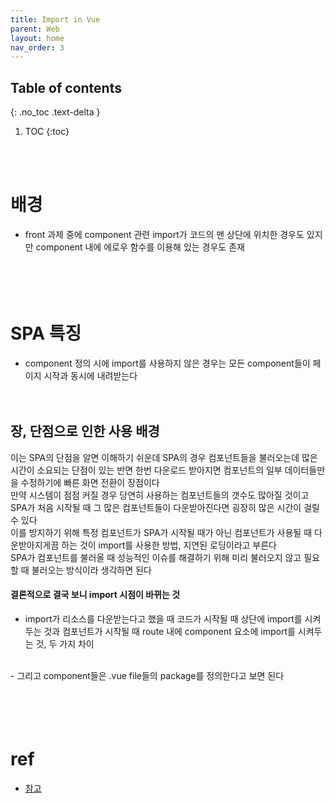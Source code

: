 ```yaml
---
title: Import in Vue
parent: Web
layout: home
nav_order: 3
---
```

## Table of contents
{: .no_toc .text-delta }
1. TOC
{:toc}

<br><br>

# 배경
- front 과제 중에 component 관련 import가 코드의 맨 상단에 위치한 경우도 있지만 component 내에 에로우 함수를 이용해 있는 경우도 존재
<br><br><br><br><br>

# SPA 특징
- component 정의 시에 import를 사용하지 않은 경우는 모든 component들이 페이지 시작과 동시에 내려받는다
<br><br><br>

## 장, 단점으로 인한 사용 배경
이는 SPA의 단점을 알면 이해하기 쉬운데 SPA의 경우 컴포넌트들을 불러오는데 많은 시간이 소요되는 단점이 있는 반면 한번 다운로드 받아지면 컴포넌트의 일부 데이터들만을 수정하기에 빠른 화면 전환이 장점이다
<br>
만약 시스템이 점점 커질 경우 당연히 사용하는 컴포넌트들의 갯수도 많아질 것이고 SPA가 처음 시작될 때 그 많은 컴포넌트들이 다운받아진다면 굉장히 많은 시간이 걸릴 수 있다
<br>
이를 방지하기 위해 특정 컴포넌트가 SPA가 시작될 때가 아닌 컴포넌트가 사용될 때 다운받아지게끔 하는 것이 import를 사용한 방법, 지연된 로딩이라고 부른다
<br>
SPA가 컴포넌트를 불러올 때 성능적인 이슈를 해결하기 위해 미리 불러오지 않고 필요할 때 불러오는 방식이라 생각하면 된다
<br>
#### 결론적으로 결국 보니 import 시점이 바뀌는 것
  - import가 리소스를 다운받는다고 했을 때 코드가 시작될 때 상단에 import를 시켜두는 것과 컴포넌트가 시작될 때 route 내에 component 요소에 import를 시켜두는 것, 두 가지 차이
  <br>
  - 그리고 component들은 .vue file들의 package를 정의한다고 보면 된다
<br><br><br><br><br>

# ref
- <a href="https://sunny921.github.io/posts/vuejs-router-05-lazyloading/">참고</a>
